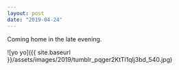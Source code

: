```yaml
---
layout: post
date: "2019-04-24"
---
```


Coming home in the late evening.

![yo yo]({{ site.baseurl }}/assets/images/2019/tumblr_pqger2KtTl1qlj3bd_540.jpg)
